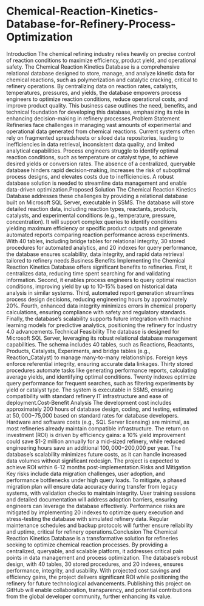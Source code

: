 # Chemical-Reaction-Kinetics-Database-for-Refinery-Process-Optimization
Introduction
The chemical refining industry relies heavily on precise control of reaction conditions to maximize efficiency, product yield, and operational safety. The Chemical Reaction Kinetics Database is a comprehensive relational database designed to store, manage, and analyze kinetic data for chemical reactions, such as polymerization and catalytic cracking, critical to refinery operations. By centralizing data on reaction rates, catalysts, temperatures, pressures, and yields, the database empowers process engineers to optimize reaction conditions, reduce operational costs, and improve product quality. This business case outlines the need, benefits, and technical foundation for developing this database, emphasizing its role in enhancing decision-making in refinery processes.Problem Statement
Refineries face challenges in managing vast amounts of experimental and operational data generated from chemical reactions. Current systems often rely on fragmented spreadsheets or siloed data repositories, leading to inefficiencies in data retrieval, inconsistent data quality, and limited analytical capabilities. Process engineers struggle to identify optimal reaction conditions, such as temperature or catalyst type, to achieve desired yields or conversion rates. The absence of a centralized, queryable database hinders rapid decision-making, increases the risk of suboptimal process designs, and elevates costs due to inefficiencies. A robust database solution is needed to streamline data management and enable data-driven optimization.Proposed Solution
The Chemical Reaction Kinetics Database addresses these challenges by providing a relational database built on Microsoft SQL Server, executable in SSMS. The database will store detailed reaction data, including reaction types, reactants, products, catalysts, and experimental conditions (e.g., temperature, pressure, concentration). It will support complex queries to identify conditions yielding maximum efficiency or specific product outputs and generate automated reports comparing reaction performance across experiments. With 40 tables, including bridge tables for relational integrity, 30 stored procedures for automated analytics, and 20 indexes for query performance, the database ensures scalability, data integrity, and rapid data retrieval tailored to refinery needs.Business Benefits
Implementing the Chemical Reaction Kinetics Database offers significant benefits to refineries. First, it centralizes data, reducing time spent searching for and validating information. Second, it enables process engineers to query optimal reaction conditions, improving yield by up to 10-15% based on historical data analysis in similar systems. Third, automated report generation streamlines process design decisions, reducing engineering hours by approximately 20%. Fourth, enhanced data integrity minimizes errors in chemical property calculations, ensuring compliance with safety and regulatory standards. Finally, the database’s scalability supports future integration with machine learning models for predictive analytics, positioning the refinery for Industry 4.0 advancements.Technical Feasibility
The database is designed for Microsoft SQL Server, leveraging its robust relational database management capabilities. The schema includes 40 tables, such as Reactions, Reactants, Products, Catalysts, Experiments, and bridge tables (e.g., Reaction_Catalyst) to manage many-to-many relationships. Foreign keys enforce referential integrity, ensuring accurate data linkages. Thirty stored procedures automate tasks like generating performance reports, calculating average yields, and identifying optimal conditions. Twenty indexes optimize query performance for frequent searches, such as filtering experiments by yield or catalyst type. The system is executable in SSMS, ensuring compatibility with standard refinery IT infrastructure and ease of deployment.Cost-Benefit Analysis
The development cost includes approximately 200 hours of database design, coding, and testing, estimated at $50,000-$75,000 based on standard rates for database developers. Hardware and software costs (e.g., SQL Server licensing) are minimal, as most refineries already maintain compatible infrastructure. The return on investment (ROI) is driven by efficiency gains: a 10% yield improvement could save $1-2 million annually for a mid-sized refinery, while reduced engineering hours save an additional $100,000-$200,000 per year. The database’s scalability minimizes future costs, as it can handle increased data volumes without significant redesign. The project is expected to achieve ROI within 6-12 months post-implementation.Risks and Mitigation
Key risks include data migration challenges, user adoption, and performance bottlenecks under high query loads. To mitigate, a phased migration plan will ensure data accuracy during transfer from legacy systems, with validation checks to maintain integrity. User training sessions and detailed documentation will address adoption barriers, ensuring engineers can leverage the database effectively. Performance risks are mitigated by implementing 20 indexes to optimize query execution and stress-testing the database with simulated refinery data. Regular maintenance schedules and backup protocols will further ensure reliability and uptime, critical for refinery operations.Conclusion
The Chemical Reaction Kinetics Database is a transformative solution for refineries seeking to optimize chemical reaction processes. By providing a centralized, queryable, and scalable platform, it addresses critical pain points in data management and process optimization. The database’s robust design, with 40 tables, 30 stored procedures, and 20 indexes, ensures performance, integrity, and usability. With projected cost savings and efficiency gains, the project delivers significant ROI while positioning the refinery for future technological advancements. Publishing this project on GitHub will enable collaboration, transparency, and potential contributions from the global developer community, further enhancing its value.

